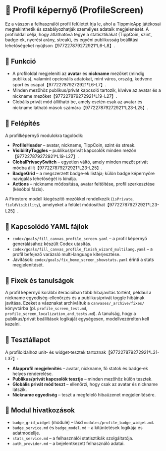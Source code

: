 # 👤 Profil képernyő (ProfileScreen)

Ez a vászon a felhasználói profil felületét írja le, ahol a TippmixApp játékosai megtekinthetik és szabályozhatják személyes adataik megjelenését.  A profiloldal célja, hogy átláthatóvá tegye a statisztikákat (TippCoin, szint, badge‑ek, nyerési arány, streak), és egyéni publikusság beállítási lehetőségeket nyújtson【977227879272921†L6-L8】.

## 🎯 Funkció

* A profiloldal megjeleníti az **avatar** és **nickname** mezőket (mindig publikus), valamint opcionális adatokat, mint város, ország, kedvenc sport és csapat【977227879272921†L6-L7】.
* Minden mezőhöz publikus/privát kapcsoló tartozik, kivéve az avatar és a nickname mezőket【977227879272921†L19-L27】.
* Globális privát mód állítható be, amely esetén csak az avatar és nickname látható mások számára【977227879272921†L23-L25】.

## 🧠 Felépítés

A profilképernyő modulokra tagolódik:

- **ProfileHeader** – avatar, nickname, TippCoin, szint és streak.
- **VisibilityToggles** – publikus/privát kapcsolók minden mezőn【977227879272921†L19-L27】.
- **GlobalPrivacySwitch** – egyetlen váltó, amely minden mezőt privát módba állít【977227879272921†L23-L25】.
- **BadgeGrid** – a megszerzett badge‑ek listája; külön badge képernyőre navigálás lehetőségét is kínálja.
- **Actions** – nickname módosítása, avatar feltöltése, profil szerkesztése (későbbi fázis).

A Firestore modell kiegészítő mezőkkel rendelkezik (`isPrivate`, `fieldVisibility`), amelyeket a felület módosíthat【977227879272921†L23-L25】.

## 📄 Kapcsolódó YAML fájlok

- `codex/goals/fill_canvas_profile_screen.yaml` – a profil képernyő generálásához készült Codex utasítás.
- `codex/goals/fill_canvas_profile_finish_wizard_multilang.yaml` – a profil befejező varázsló multi‑language kiterjesztése.
- Javítások: `codex/goals/fix_home_screen_showstats.yaml` érinti a stats megjelenítését.

## 🐞 Fixek és tanulságok

A profil képernyő korábbi iterációiban több hibajavítás történt, például a nickname egyediség-ellenőrzés és a publikus/privát toggle hibáinak javítása.  Ezeket a vásznakat archiváltuk a `canvases/_archive/fixes/` könyvtárba (pl. `profile_screen_test.md`, `profile_screen_localization_and_tests.md`).  A tanulság, hogy a publikus/privát beállítások logikáját egységesen, modellvezérelten kell kezelni.

## 🧪 Tesztállapot

A profiloldalhoz unit- és widget‑tesztek tartoznak【977227879272921†L31-L37】:

- **Alapprofil megjelenítés** – avatar, nickname, fő statok és badge‑ek helyes renderelése.
- **Publikus/privát kapcsolók tesztje** – minden mezőhöz külön tesztek.
- **Globális privát mód teszt** – ellenőrzi, hogy csak az avatar és nickname látszik.
- **Nickname egyediség** – teszt a megfelelő hibaüzenet megjelenítésére.

## 📎 Modul hivatkozások

- `badge_grid_widget` (module) – lásd `modules/profile_badge_widget.md`.
- `badge_service.md` és `badge_model.md` – a kitüntetések logikája és adatmodellje.
- `stats_service.md` – a felhasználói statisztikák szolgáltatója.
- `auth_provider.md` – a bejelentkezett felhasználó adatai.